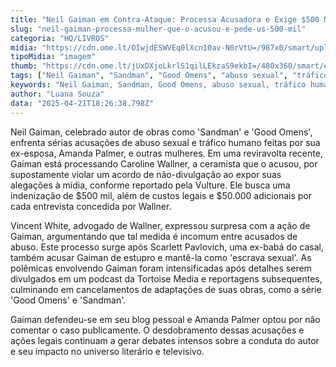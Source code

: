 ```yaml
---
title: "Neil Gaiman em Contra-Ataque: Processa Acusadora e Exige $500 Mil em Danos"
slug: "neil-gaiman-processa-mulher-que-o-acusou-e-pede-us-500-mil"
categoria: "HQ/LIVROS"
midia: "https://cdn.ome.lt/OIwjdESWVEq0lXcn10av-N0rVtU=/987x0/smart/uploads/conteudo/fotos/neil-gaiman-capa.jpg"
tipoMidia: "imagem"
thumb: "https://cdn.ome.lt/jUxDXjoLkrlS1qilLEkzaS9ekbI=/480x360/smart/extras/conteudos/neil-gaiman_xo4nciu.jpg"
tags: ["Neil Gaiman", "Sandman", "Good Omens", "abuso sexual", "tráfico humano", "processo judicial", "Caroline Wallner", "acusações", "confidencialidade"]
keywords: "Neil Gaiman, Sandman, Good Omens, abuso sexual, tráfico humano, processo judicial, Caroline Wallner, acusações, confidencialidade"
author: "Luana Souza"
data: "2025-04-21T18:26:38.798Z"
---
```


Neil Gaiman, celebrado autor de obras como 'Sandman' e 'Good Omens', enfrenta sérias acusações de abuso sexual e tráfico humano feitas por sua ex-esposa, Amanda Palmer, e outras mulheres. Em uma reviravolta recente, Gaiman está processando Caroline Wallner, a ceramista que o acusou, por supostamente violar um acordo de não-divulgação ao expor suas alegações à mídia, conforme reportado pela Vulture. Ele busca uma indenização de $500 mil, além de custos legais e $50.000 adicionais por cada entrevista concedida por Wallner.

Vincent White, advogado de Wallner, expressou surpresa com a ação de Gaiman, argumentando que tal medida é incomum entre acusados de abuso. Este processo surge após Scarlett Pavlovich, uma ex-babá do casal, também acusar Gaiman de estupro e mantê-la como 'escrava sexual'. As polêmicas envolvendo Gaiman foram intensificadas após detalhes serem divulgados em um podcast da Tortoise Media e reportagens subsequentes, culminando em cancelamentos de adaptações de suas obras, como a série 'Good Omens' e 'Sandman'.

Gaiman defendeu-se em seu blog pessoal e Amanda Palmer optou por não comentar o caso publicamente. O desdobramento dessas acusações e ações legais continuam a gerar debates intensos sobre a conduta do autor e seu impacto no universo literário e televisivo.
